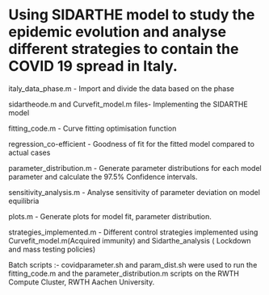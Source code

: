 # Using SIDARTHE model to study the epidemic evolution and analyse different strategies to contain the COVID 19 spread in Italy.


italy_data_phase.m - Import and divide the data based on the phase

sidartheode.m and Curvefit_model.m files- Implementing the SIDARTHE model

fitting_code.m - Curve fitting optimisation function 

regression_co-efficient - Goodness of fit for the fitted model compared to actual cases

parameter_distribution.m - Generate parameter distributions for each model parameter and calculate the 97.5% Confidence intervals.

sensitivity_analysis.m - Analyse sensitivity of parameter deviation on model equilibria

plots.m - Generate plots for model fit, parameter distribution.

strategies_implemented.m - Different control strategies implemented using Curvefit_model.m(Acquired immunity) and Sidarthe_analysis ( Lockdown and mass testing policies)

Batch scripts :- covidparameter.sh and param_dist.sh were used to run the fitting_code.m and the parameter_distribution.m scripts on the RWTH Compute Cluster, RWTH Aachen University. 
